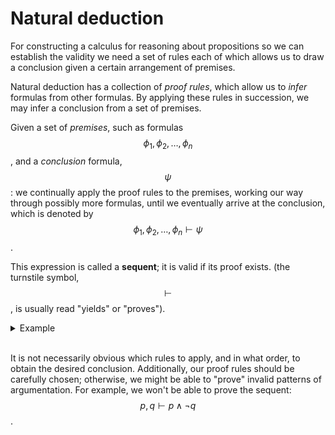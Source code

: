 # Natural deduction

For constructing a calculus for reasoning about propositions so we can establish the validity we need a set of rules each of which allows us to draw a conclusion given a certain arrangement of premises.

Natural deduction has a collection of _proof rules_, which allow us to _infer_ formulas from other formulas. By applying these rules in succession, we may infer a conclusion from a set of premises.

Given a set of _premises_, such as formulas $$\phi_1, \phi_2, \dots, \phi_n$$, and a _conclusion_ formula, $$\psi$$: we continually apply the proof rules to the premises, working our way through possibly more formulas, until we eventually arrive at the conclusion, which is denoted by $$\phi_1, \phi_2, \dots, \phi_n \vdash \psi$$.

This expression is called a __sequent__; it is valid if its proof exists. (the turnstile symbol, $$\vdash$$, is usually read "yields" or "proves").


<details>
<summary>Example</summary

Example 1.   
If the train arrives late and there are no taxis at the station, then John is late for his meeting. John is not late for his meeting. The train did arrive late. Therefore, there were taxis at the station.

Example 2.    
If it is raining and Jane does not have her umbrella with her, then she will get wet. Jane is not wet. It is raining. Therefore, Jane has her umbrella with her.

```
If it's raining and Jane doesn't have her umbrella, then she'll get wet.
It's raining.
Jane is not wet.
Therefore, Jane has her umbrella.
```

which could be simplified into:

```
If p and not q, then r.
Not r.
p.
Therefore, q.
```

and converted into formal presentation:

$${p}\wedge\neg{q}\rightarrow{r}$$
$$\neg{r}$$
$${p}$$
$$\therefore{q}$$

The sequent for these examples:    
$${p}\wedge\neg{q}\rightarrow{r}, \neg{r}, p \vdash q$$

</details><br>


It is not necessarily obvious which rules to apply, and in what order, to obtain the desired conclusion. Additionally, our proof rules should be carefully chosen; otherwise, we might be able to "prove" invalid patterns of argumentation. For example, we won't be able to prove the sequent: $$p, q \vdash p \land \lnot q$$.
